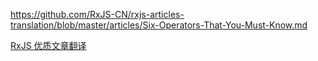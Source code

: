 <https://github.com/RxJS-CN/rxjs-articles-translation/blob/master/articles/Six-Operators-That-You-Must-Know.md>



[RxJS 优质文章翻译](https://github.com/RxJS-CN/rxjs-articles-translation)



